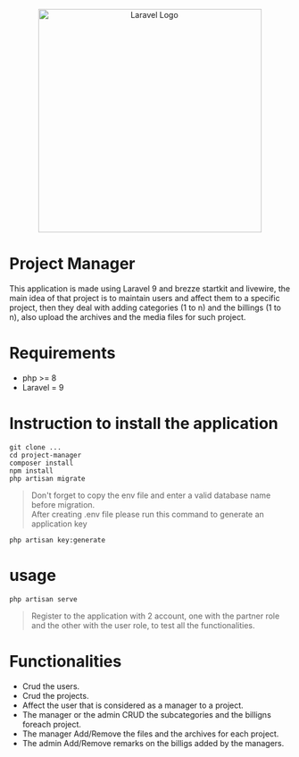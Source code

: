 <p align="center"><a href="https://laravel.com" target="_blank"><img src="https://raw.githubusercontent.com/laravel/art/master/logo-lockup/5%20SVG/2%20CMYK/1%20Full%20Color/laravel-logolockup-cmyk-red.svg" width="400" alt="Laravel Logo"></a></p>

# Project Manager
This application is made using Laravel 9 and brezze startkit and livewire, the main idea of that project is to maintain users and affect them to a specific project, then they deal with adding categories (1 to n) and the billings (1 to n), also upload the archives and the media files for such project.

# Requirements
- php >= 8
- Laravel = 9
 
# Instruction to install the application
```
git clone ...
cd project-manager
composer install
npm install
php artisan migrate
```
> Don't forget to copy the env file and enter a valid database name before migration.  
> After creating .env file please run this command to generate an application key 
```
php artisan key:generate
```

# usage
```
php artisan serve
```  
> Register to the application with 2 account, one with the partner role and the other with the user role, to test all the functionalities.

# Functionalities
- Crud the users.
- Crud the projects.
- Affect the user that is considered as a manager to a project.
- The manager or the admin CRUD the subcategories and the billigns foreach project.
- The manager Add/Remove the files and the archives for each project.
- The admin Add/Remove remarks on the billigs added by the managers.
